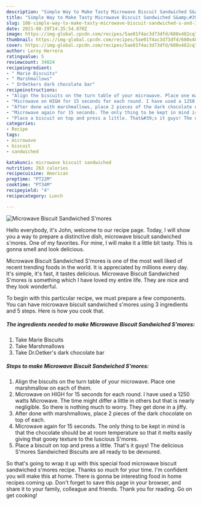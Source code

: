 ```yaml
---
description: "Simple Way to Make Tasty Microwave Biscuit Sandwiched S&amp;#39;mores"
title: "Simple Way to Make Tasty Microwave Biscuit Sandwiched S&amp;#39;mores"
slug: 108-simple-way-to-make-tasty-microwave-biscuit-sandwiched-s-and-39-mores
date: 2021-08-29T14:35:54.870Z
image: https://img-global.cpcdn.com/recipes/5ae01f4ac3d73dfd/680x482cq70/microwave-biscuit-sandwiched-smores-recipe-main-photo.jpg
thumbnail: https://img-global.cpcdn.com/recipes/5ae01f4ac3d73dfd/680x482cq70/microwave-biscuit-sandwiched-smores-recipe-main-photo.jpg
cover: https://img-global.cpcdn.com/recipes/5ae01f4ac3d73dfd/680x482cq70/microwave-biscuit-sandwiched-smores-recipe-main-photo.jpg
author: Leroy Herrera
ratingvalue: 5
reviewcount: 34824
recipeingredient:
- " Marie Biscuits"
- " Marshmallows"
- " DrOetkers dark chocolate bar"
recipeinstructions:
- "Align the biscuits on the turn table of your microwave. Place one marshmallow on each of them."
- "Microwave on HIGH for 15 seconds for each round. I have used a 1250 watts Microwave. The time might differ a little in others but that is nearly negligible. So there is nothing much to worry. They get done in a jiffy."
- "After done with marshmallows, place 2 pieces of the dark chocolate on top of each."
- "Microwave again for 15 seconds. The only thing to be kept in mind is that the chocolate should be at room temperature so that it melts easily giving that gooey texture to the luscious S&#39;mores."
- "Place a biscuit on top and press a little. That&#39;s it guys! The delicious S&#39;mores Sandwiched Biscuits are all ready to be devoured."
categories:
- Recipe
tags:
- microwave
- biscuit
- sandwiched

katakunci: microwave biscuit sandwiched 
nutrition: 263 calories
recipecuisine: American
preptime: "PT22M"
cooktime: "PT34M"
recipeyield: "4"
recipecategory: Lunch

---
```



![Microwave Biscuit Sandwiched S&#39;mores](https://img-global.cpcdn.com/recipes/5ae01f4ac3d73dfd/680x482cq70/microwave-biscuit-sandwiched-smores-recipe-main-photo.jpg)

Hello everybody, it's John, welcome to our recipe page. Today, I will show you a way to prepare a distinctive dish, microwave biscuit sandwiched s&#39;mores. One of my favorites. For mine, I will make it a little bit tasty. This is gonna smell and look delicious.

Microwave Biscuit Sandwiched S&#39;mores is one of the most well liked of recent trending foods in the world. It is appreciated by millions every day. It's simple, it's fast, it tastes delicious. Microwave Biscuit Sandwiched S&#39;mores is something which I have loved my entire life. They are nice and they look wonderful.




To begin with this particular recipe, we must prepare a few components. You can have microwave biscuit sandwiched s&#39;mores using 3 ingredients and 5 steps. Here is how you cook that.

<!--inarticleads1-->

##### The ingredients needed to make Microwave Biscuit Sandwiched S&#39;mores:

1. Take  Marie Biscuits
1. Take  Marshmallows
1. Take  Dr.Oetker&#39;s dark chocolate bar




<!--inarticleads2-->

##### Steps to make Microwave Biscuit Sandwiched S&#39;mores:

1. Align the biscuits on the turn table of your microwave. Place one marshmallow on each of them.
1. Microwave on HIGH for 15 seconds for each round. I have used a 1250 watts Microwave. The time might differ a little in others but that is nearly negligible. So there is nothing much to worry. They get done in a jiffy.
1. After done with marshmallows, place 2 pieces of the dark chocolate on top of each.
1. Microwave again for 15 seconds. The only thing to be kept in mind is that the chocolate should be at room temperature so that it melts easily giving that gooey texture to the luscious S&#39;mores.
1. Place a biscuit on top and press a little. That&#39;s it guys! The delicious S&#39;mores Sandwiched Biscuits are all ready to be devoured.




So that's going to wrap it up with this special food microwave biscuit sandwiched s&#39;mores recipe. Thanks so much for your time. I'm confident you will make this at home. There is gonna be interesting food in home recipes coming up. Don't forget to save this page in your browser, and share it to your family, colleague and friends. Thank you for reading. Go on get cooking!
